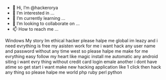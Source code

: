 - 👋 Hi, I’m @hackerorya
- 👀 I’m interested in ...
- 🌱 I’m currently learning ...
- 💞️ I’m looking to collaborate on ...
- 📫 How to reach me ...

<!---
hackerorya/hackerorya is a ✨ special ✨ repository because its `README.md` (this file) appears on your GitHub profile.
You can click the Preview link to take a look at your changes.
--->
Windows My story Im ethical hacker please halpe me global  im leazy  and i need evrything is free  my asisten work for me i want hack any user name and password without any time west so please halpe me make for me evrything easy follow my heart  like magic install me automatic any android siting   i want evry thing without credit card login emale  another i dont have atime  so get start  i want  make new hacking application  like 1 click then  hack any thing so please halpe me world php ruby perl python 

